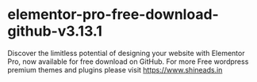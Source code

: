 # elementor-pro-free-download-github-v3.13.1
Discover the limitless potential of designing your website with Elementor Pro, now available for free download on GitHub. For more Free wordpress premium themes and plugins please visit https://www.shineads.in
